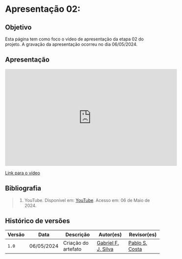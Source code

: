 # Apresentação 02:

## Objetivo
Esta página tem como foco o vídeo de apresentação da etapa 02 do projeto. A gravação da apresentação ocorreu no dia 06/05/2024.

## Apresentação

<iframe width="560" height="315" src="https://www.youtube.com/embed/kU4T5trd2uM?si=IhgI4fbsKMe8TIt3" title="YouTube video player" frameborder="0" allow="accelerometer; autoplay; clipboard-write; encrypted-media; gyroscope; picture-in-picture; web-share" referrerpolicy="strict-origin-when-cross-origin" allowfullscreen></iframe>

[Link para o vídeo](https://www.youtube.com/watch?v=kU4T5trd2uM)


## Bibliografia

> 1. YouTube. Disponível em: [YouTube](https://youtube.com/kU4T5trd2uM). Acesso em: 06 de Maio de 2024.

## Histórico de versões
Versão |   Data  | Descrição | Autor(es) | Revisor(es)
------ | ---- | ------ | ---------- | ----------
`1.0` | 06/05/2024 | Criação do artefato | [Gabriel F. J. Silva](https://github.com/MMcLovin) | [Pablo S. Costa](https://www.github.com/pabloheika)

